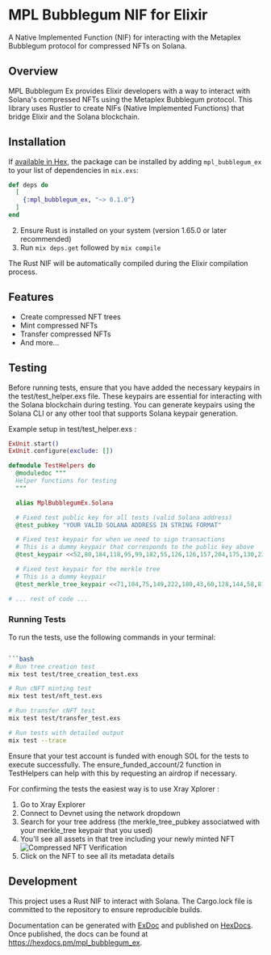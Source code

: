 # MPL Bubblegum NIF for Elixir

A Native Implemented Function (NIF) for interacting with the Metaplex Bubblegum protocol for compressed NFTs on Solana.

## Overview

MPL Bubblegum Ex provides Elixir developers with a way to interact with Solana's compressed NFTs using the Metaplex Bubblegum protocol. This library uses Rustler to create NIFs (Native Implemented Functions) that bridge Elixir and the Solana blockchain.

## Installation

If [available in Hex](https://hex.pm/docs/publish), the package can be installed
by adding `mpl_bubblegum_ex` to your list of dependencies in `mix.exs`:

```elixir
def deps do
  [
    {:mpl_bubblegum_ex, "~> 0.1.0"}
  ]
end
```

2. Ensure Rust is installed on your system (version 1.65.0 or later recommended)
3. Run `mix deps.get` followed by `mix compile`

The Rust NIF will be automatically compiled during the Elixir compilation process.

## Features

- Create compressed NFT trees
- Mint compressed NFTs
- Transfer compressed NFTs
- And more...

## Testing

Before running tests, ensure that you have added the necessary keypairs in the test/test_helper.exs file. These keypairs are essential for interacting with the Solana blockchain during testing. You can generate keypairs using the Solana CLI or any other tool that supports Solana keypair generation.

Example setup in test/test_helper.exs :

```elixir
ExUnit.start()
ExUnit.configure(exclude: [])

defmodule TestHelpers do
  @moduledoc """
  Helper functions for testing
  """

  alias MplBubblegumEx.Solana

  # Fixed test public key for all tests (valid Solana address)
  @test_pubkey "YOUR VALID SOLANA ADDRESS IN STRING FORMAT"

  # Fixed test keypair for when we need to sign transactions
  # This is a dummy keypair that corresponds to the public key above
  @test_keypair <<52,80,184,118,95,99,182,55,126,126,157,204,175,130,236,84,202,189,215,58,78,71,69,155,191,100,39,1,37,215,236,63,191,141,76,137,4,35,10,73,108,27,246,207,221,54,121,47,92,184,197,4,114,101,106,110,90,171,203,174,71,131,197,65>>

  # Fixed test keypair for the merkle tree
  # This is a dummy keypair
  @test_merkle_tree_keypair <<71,104,75,149,222,180,43,60,128,144,58,81,45,223,121,155,109,123,90,68,143,51,85,120,245,191,129,123,193,127,254,82,211,41,220,213,77,0,30,206,163,39,124,40,239,23,250,45,214,187,107,68,241,148,86,203,180,73,208,6,54,229,130,54>>

# ... rest of code ...
```
### Running Tests
To run the tests, use the following commands in your terminal:

```bash

```bash
# Run tree creation test
mix test test/tree_creation_test.exs
 ```

```bash
# Run cNFT minting test
mix test test/nft_test.exs
```

```bash
# Run transfer cNFT test
mix test test/transfer_test.exs
 ```

```bash
# Run tests with detailed output
mix test --trace
 ```
Ensure that your test account is funded with enough SOL for the tests to execute successfully. The ensure_funded_account/2 function in TestHelpers can help with this by requesting an airdrop if necessary.

For confirming the tests the easiest way is to use Xray Xplorer : 
1. Go to Xray Explorer
2. Connect to Devnet using the network dropdown
3. Search for your tree address (the merkle_tree_pubkey associatwed with your merkle_tree keypair that you used)
4. You'll see all assets in that tree including your newly minted NFT
![Compressed NFT Verification](https://ibb.co/4BKK64f)
5. Click on the NFT to see all its metadata details



## Development

This project uses a Rust NIF to interact with Solana. The Cargo.lock file is committed to the repository to ensure reproducible builds.

Documentation can be generated with [ExDoc](https://github.com/elixir-lang/ex_doc)
and published on [HexDocs](https://hexdocs.pm). Once published, the docs can
be found at <https://hexdocs.pm/mpl_bubblegum_ex>.


